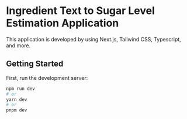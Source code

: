 # Ingredient Text to Sugar Level Estimation Application

This application is developed by using Next.js, Tailwind CSS, Typescript, and more.

## Getting Started

First, run the development server:

```bash
npm run dev
# or
yarn dev
# or
pnpm dev
```
